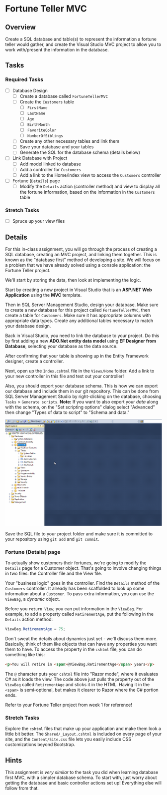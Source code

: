 # Fortune Teller MVC

## Overview

Create a SQL database and table(s) to represent the information a fortune teller would gather, and create the Visual Studio MVC project to allow you to work with/present the information in the database.

## Tasks

### Required Tasks

- [ ] Database Design
  - [ ] Create a database called `FortuneTellerMVC`
  - [ ] Create the `Customers` table
    - [ ] `FirstName`
    - [ ] `LastName`
    - [ ] `Age`
    - [ ] `BirthMonth`
    - [ ] `FavoriteColor`
    - [ ] `NumberOfSiblings`
  - [ ] Create any other necessary tables and link them
  - [ ] Save your database and your tables
  - [ ] Generate the SQL for the database schema (details below) 
- [ ] Link Database with Project
  - [ ] Add model linked to database
  - [ ] Add a controller for `Customers`
  - [ ] Add a link to the Home/Index view to access the `Customers` controller
- [ ] Fortune (`Details`) page
  - [ ] Modify the `Details` action (controller method) and view to display all the fortune information, based on the information in the `Customers` table

### Stretch Tasks

- [ ] Spruce up your view files

## Details

For this in-class assignment, you will go through the process of creating a SQL database, creating an MVC project, and linking them together. This is known as the "database first" method of developing a site. We will focus on a problem that we have already solved using a console application: the Fortune Teller project.

We'll start by storing the data, then look at implementing the logic.

Start by creating a new project in Visual Studio that is an **ASP.NET Web Application** using the **MVC** template.

Then in SQL Server Management Studio, design your database. Make sure to create a new database for this project called `FortuneTellerMVC`, then create a table for `Customers`. Make sure it has appropriate columns with appropriate data types. Create any additional tables necessary to match your database design.

Back in Visual Studio, you need to link the database to your project. Do this by first adding a new **ADO.Net entity data model** using **EF Designer from Database**, selecting your database as the data source.

After confirming that your table is showing up in the Entity Framework designer, create a controller.

Next, open up the `Index.cshtml` file in the `Views/Home` folder. Add a link to your new controller in this file and test out your controller!

Also, you should export your database schema. This is how we can export our database and include them in our git repository. This can be done from SQL Server Management Studio by right-clicking on the database, choosing `Tasks` > `Generate scripts`. **Note:** If you want to also export your _data_ along with the schema, on the "Set scripting options" dialog select "Advanced" then change "Types of data to script" to "Schema and data." 

![Generate SQL scripts](generatesql.gif)

Save the SQL file to your project folder and make sure it is committed to your repository using `git add` and `git commit`.

### Fortune (Details) page

To actually show customers their fortunes, we're going to modify the `Details` page for a Customer object. That's going to involve changing things in two files: the Controller file and the View file.

Your "business logic" goes in the controller. Find the `Details` method of the `Customers` controller. It already has been scaffolded to look up some information about a `Customer`. To pass extra information, you can use the `ViewBag`, a _dynamic_ object.

Before you `return View`, you can put information in the `ViewBag`. For example, to add a property called `RetirementAge`, put the following in the `Details` action method:

```cs
ViewBag.RetirementAge = 75;
```

Don't sweat the details about dynamics just yet - we'll discuss them more. Basically, think of them like objects that can have any properties you want them to have. To access the property in the `cshtml` file, you can do something like this:

```html
<p>You will retire in <span>@ViewBag.RetirementAge</span> years</p>
```

The `@` character puts your `cshtml` file into "Razor mode", where it evaluates C# as it loads the view. The code above just pulls the property out of the `ViewBag` called `RetirementAge` and sticks it in the HTML. Having it in the `<span>` is semi-optional, but makes it clearer to Razor where the C# portion ends.

Refer to your Fortune Teller project from week 1 for reference!


### Stretch Tasks

Explore the `cshtml` files that make up your application and make them look a little bit better. The `Shared/_Layout.cshtml` is included on every page of your site, and the `Content/Site.css` file lets you easily include CSS customizations beyond Bootstrap.


## Hints

This assignment is _very similar_ to the task you did when learning database first MVC, with a simpler database schema. To start with, just worry about getting the database and basic controller actions set up! Everything else will follow from that.
